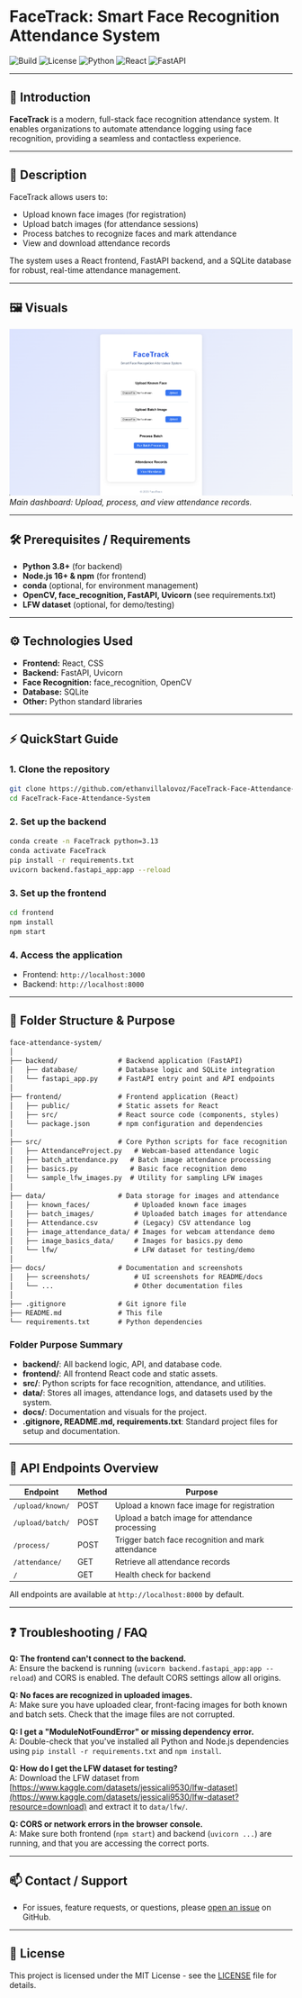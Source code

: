 # FaceTrack: Smart Face Recognition Attendance System

![Build](https://img.shields.io/badge/build-passing-brightgreen)
![License](https://img.shields.io/badge/license-MIT-blue)
![Python](https://img.shields.io/badge/python-3.8%2B-blue)
![React](https://img.shields.io/badge/frontend-React-blue)
![FastAPI](https://img.shields.io/badge/backend-FastAPI-green)

---

## 🚀 Introduction

**FaceTrack** is a modern, full-stack face recognition attendance system. It enables organizations to automate attendance logging using face recognition, providing a seamless and contactless experience.

---

## 📖 Description

FaceTrack allows users to:
- Upload known face images (for registration)
- Upload batch images (for attendance sessions)
- Process batches to recognize faces and mark attendance
- View and download attendance records

The system uses a React frontend, FastAPI backend, and a SQLite database for robust, real-time attendance management.

---

## 🖼️ Visuals

![FaceTrack UI Screenshot](docs/screenshots/home_page.png)
*Main dashboard: Upload, process, and view attendance records.*

---

## 🛠️ Prerequisites / Requirements

- **Python 3.8+** (for backend)
- **Node.js 16+ & npm** (for frontend)
- **conda** (optional, for environment management)
- **OpenCV, face_recognition, FastAPI, Uvicorn** (see requirements.txt)
- **LFW dataset** (optional, for demo/testing)

---

## ⚙️ Technologies Used

- **Frontend:** React, CSS
- **Backend:** FastAPI, Uvicorn
- **Face Recognition:** face_recognition, OpenCV
- **Database:** SQLite
- **Other:** Python standard libraries

---

## ⚡ QuickStart Guide

### 1. Clone the repository

```bash
git clone https://github.com/ethanvillalovoz/FaceTrack-Face-Attendance-System.git
cd FaceTrack-Face-Attendance-System
```

### 2. Set up the backend

```bash
conda create -n FaceTrack python=3.13
conda activate FaceTrack
pip install -r requirements.txt
uvicorn backend.fastapi_app:app --reload
```

### 3. Set up the frontend

```bash
cd frontend
npm install
npm start
```

### 4. Access the application

- Frontend: `http://localhost:3000`
- Backend: `http://localhost:8000`

---

## 📂 Folder Structure & Purpose

```
face-attendance-system/
│
├── backend/               # Backend application (FastAPI)
│   ├── database/          # Database logic and SQLite integration
│   └── fastapi_app.py     # FastAPI entry point and API endpoints
│
├── frontend/              # Frontend application (React)
│   ├── public/            # Static assets for React
│   ├── src/               # React source code (components, styles)
│   └── package.json       # npm configuration and dependencies
│
├── src/                   # Core Python scripts for face recognition
│   ├── AttendanceProject.py   # Webcam-based attendance logic
│   ├── batch_attendance.py   # Batch image attendance processing
│   ├── basics.py             # Basic face recognition demo
│   └── sample_lfw_images.py  # Utility for sampling LFW images
│
├── data/                  # Data storage for images and attendance
│   ├── known_faces/           # Uploaded known face images
│   ├── batch_images/          # Uploaded batch images for attendance
│   ├── Attendance.csv         # (Legacy) CSV attendance log
│   ├── image_attendance_data/ # Images for webcam attendance demo
│   ├── image_basics_data/     # Images for basics.py demo
│   └── lfw/                   # LFW dataset for testing/demo
│
├── docs/                  # Documentation and screenshots
│   ├── screenshots/           # UI screenshots for README/docs
│   └── ...                    # Other documentation files
│
├── .gitignore             # Git ignore file
├── README.md              # This file
└── requirements.txt       # Python dependencies
```

### **Folder Purpose Summary**

- **backend/**: All backend logic, API, and database code.
- **frontend/**: All frontend React code and static assets.
- **src/**: Python scripts for face recognition, attendance, and utilities.
- **data/**: Stores all images, attendance logs, and datasets used by the system.
- **docs/**: Documentation and visuals for the project.
- **.gitignore, README.md, requirements.txt**: Standard project files for setup and documentation.

---

## 🔌 API Endpoints Overview

| Endpoint                | Method | Purpose                                              |
|-------------------------|--------|------------------------------------------------------|
| `/upload/known/`        | POST   | Upload a known face image for registration           |
| `/upload/batch/`        | POST   | Upload a batch image for attendance processing       |
| `/process/`             | POST   | Trigger batch face recognition and mark attendance   |
| `/attendance/`          | GET    | Retrieve all attendance records                      |
| `/`                     | GET    | Health check for backend                             |

All endpoints are available at `http://localhost:8000` by default.

---

## ❓ Troubleshooting / FAQ

**Q: The frontend can't connect to the backend.**  
A: Ensure the backend is running (`uvicorn backend.fastapi_app:app --reload`) and CORS is enabled. The default CORS settings allow all origins.

**Q: No faces are recognized in uploaded images.**  
A: Make sure you have uploaded clear, front-facing images for both known and batch sets. Check that the image files are not corrupted.

**Q: I get a "ModuleNotFoundError" or missing dependency error.**  
A: Double-check that you've installed all Python and Node.js dependencies using `pip install -r requirements.txt` and `npm install`.

**Q: How do I get the LFW dataset for testing?**  
A: Download the LFW dataset from [https://www.kaggle.com/datasets/jessicali9530/lfw-dataset](https://www.kaggle.com/datasets/jessicali9530/lfw-dataset?resource=download) and extract it to `data/lfw/`.

**Q: CORS or network errors in the browser console.**  
A: Make sure both frontend (`npm start`) and backend (`uvicorn ...`) are running, and that you are accessing the correct ports.

---

## 📫 Contact / Support

- For issues, feature requests, or questions, please [open an issue](https://github.com/ethanvillalovoz/Face-Attendance-System/tree/main/.github/ISSUE_TEMPLATE) on GitHub.

---

## 📝 License

This project is licensed under the MIT License - see the [LICENSE](LICENSE) file for details.
